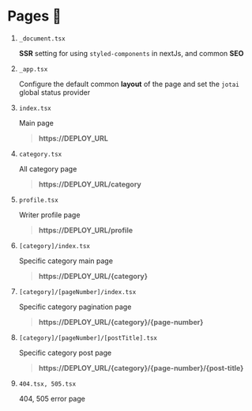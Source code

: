 # Pages 📄

1.  `_document.tsx`

    **SSR** setting for using `styled-components` in nextJs, and common **SEO**

2.  `_app.tsx`

    Configure the default common **layout** of the page and set the `jotai` global status provider

3.  `index.tsx`

    Main page

    > **https://DEPLOY_URL**

4.  `category.tsx`

    All category page

    > **https://DEPLOY_URL/category**

5.  `profile.tsx`

    Writer profile page

    > **https://DEPLOY_URL/profile**

6.  `[category]/index.tsx`

    Specific category main page

    > **https://DEPLOY_URL/{category}**

7.  `[category]/[pageNumber]/index.tsx`

    Specific category pagination page

    > **https://DEPLOY_URL/{category}/{page-number}**

8.  `[category]/[pageNumber]/[postTitle].tsx`

    Specific category post page

    > **https://DEPLOY_URL/{category}/{page-number}/{post-title}**

9.  `404.tsx, 505.tsx`

    404, 505 error page
